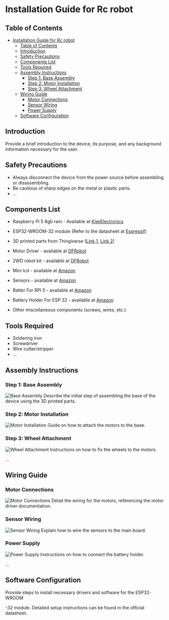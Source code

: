 # Installation Guide for Rc robot

## Table of Contents

- [Installation Guide for Rc robot](#installation-guide-for-rc-robot)
  - [Table of Contents](#table-of-contents)
  - [Introduction](#introduction)
  - [Safety Precautions](#safety-precautions)
  - [Components List](#components-list)
  - [Tools Required](#tools-required)
  - [Assembly Instructions](#assembly-instructions)
    - [Step 1: Base Assembly](#step-1-base-assembly)
    - [Step 2: Motor Installation](#step-2-motor-installation)
    - [Step 3: Wheel Attachment](#step-3-wheel-attachment)
  - [Wiring Guide](#wiring-guide)
    - [Motor Connections](#motor-connections)
    - [Sensor Wiring](#sensor-wiring)
    - [Power Supply](#power-supply)
  - [Software Configuration](#software-configuration)

## Introduction

Provide a brief introduction to the device, its purpose, and any background information necessary for the user.

## Safety Precautions

- Always disconnect the device from the power source before assembling or disassembling.
- Be cautious of sharp edges on the metal or plastic parts.
- ...

## Components List

- Raspberry Pi 5 8gb ram - Available at [KiwiElectronics](https://www.kiwi-electronics.com/en/raspberry-pi-5-computers-accessories-415/raspberry-pi-5-8gb-11580)
- ESP32-WROOM-32 module (Refer to the datasheet at [Espressif](https://www.espressif.com/sites/default/files/documentation/esp32-wroom-32_datasheet_en.pdf))
- 3D printed parts from Thingiverse ([Link 1](https://www.thingiverse.com/thing:3436448/files), [Link 2](https://www.thingiverse.com/thing:2544002))
- Motor Driver - available at [DFRobot](https://www.dfrobot.com/product-66.html)
- 2WD robot kit - available at [DFRobot](https://www.dfrobot.com/product-367.html)
- Mini lcd - available at [Amazon](https://www.amazon.com.be/dp/B0BB1T23LF)
- Sensors - available at [Amazon](https://www.amazon.com.be/dp/B07XF4815H)
- Batter For RPI 5 - available at [Amazon](https://www.amazon.com.be/dp/B09QRS666Y)
- Battery Holder For ESP 32 - available at [Amazon](https://www.amazon.com.be/dp/B09Q4ZMNLW)

- Other miscellaneous components (screws, wires, etc.)

## Tools Required

- Soldering iron
- Screwdriver
- Wire cutter/stripper
- ...

## Assembly Instructions

### Step 1: Base Assembly

![Base Assembly](path/to/image1.jpg)
Describe the initial step of assembling the base of the device using the 3D printed parts.

### Step 2: Motor Installation

![Motor Installation](path/to/image2.jpg)
Guide on how to attach the motors to the base.

### Step 3: Wheel Attachment

![Wheel Attachment](path/to/image3.jpg)
Instructions on how to fix the wheels to the motors.

...

## Wiring Guide

### Motor Connections

![Motor Connections](path/to/image4.jpg)
Detail the wiring for the motors, referencing the motor driver documentation.

### Sensor Wiring

![Sensor Wiring](path/to/image5.jpg)
Explain how to wire the sensors to the main board.

### Power Supply

![Power Supply](path/to/image6.jpg)
Instructions on how to connect the battery holder.

...

## Software Configuration

Provide steps to install necessary drivers and software for the ESP32-WROOM

-32 module. Detailed setup instructions can be found in the official datasheet.
